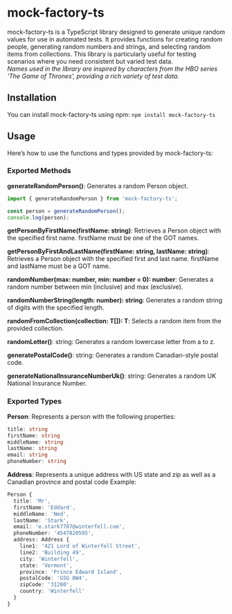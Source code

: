 # mock-factory-ts
mock-factory-ts is a TypeScript library designed to generate unique random values for use in automated tests. It provides functions for creating random people, generating random numbers and strings, and selecting random items from collections. This library is particularly useful for testing scenarios where you need consistent but varied test data.  
*Names used in the library are inspired by characters from the HBO series 'The Game of Thrones', providing a rich variety of test data.*

## Installation
You can install mock-factory-ts using npm:
`npm install mock-factory-ts`

## Usage
Here’s how to use the functions and types provided by mock-factory-ts:

### Exported Methods
**generateRandomPerson()**: Generates a random Person object.

```typescript
import { generateRandomPerson } from 'mock-factory-ts';

const person = generateRandomPerson();
console.log(person);
```

**getPersonByFirstName(firstName: string)**: Retrieves a Person object with the specified first name. firstName must be one of the GOT names.

**getPersonByFirstAndLastName(firstName: string, lastName: string)**: Retrieves a Person object with the specified first and last name. firstName and lastName must be a GOT name.

**randomNumber(max: number, min: number = 0): number**: Generates a random number between min (inclusive) and max (exclusive).

**randomNumberString(length: number): string**: Generates a random string of digits with the specified length.

**randomFromCollection<T>(collection: T[]): T**: Selects a random item from the provided collection.

**randomLetter()**: string: Generates a random lowercase letter from a to z.

**generatePostalCode()**: string: Generates a random Canadian-style postal code.

**generateNationalInsuranceNumberUk()**: string: Generates a random UK National Insurance Number.

### Exported Types
**Person**: Represents a person with the following properties:
```typescript
title: string
firstName: string
middleName: string
lastName: string
email: string
phoneNumber: string
```
**Address**: Represents a unique address with US state and zip as well as a Canadian province and postal code 
Example:
```typescript
Person {
  title: 'Mr',
  firstName: 'Eddard',
  middleName: 'Ned',
  lastName: 'Stark',
  email: 'e.stark7787@winterfell.com',
  phoneNumber: '4547820595',
  address: Address {
    line1: '421 Lord of Winterfell Street',
    line2: 'Building 49',
    city: 'Winterfell',
    state: 'Vermont',
    province: 'Prince Edward Island',
    postalCode: 'G5G 8W4',
    zipCode: '31280',
    country: 'Winterfell'
  }
}
```
